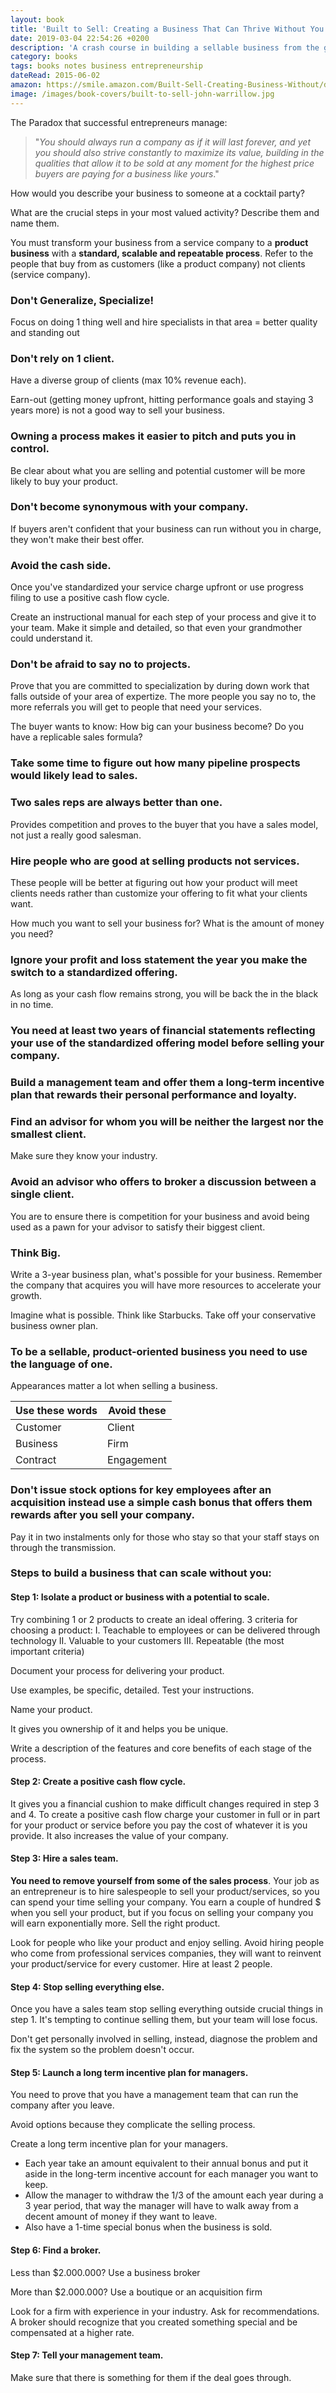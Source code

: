 ```yaml
---
layout: book
title: 'Built to Sell: Creating a Business That Can Thrive Without You by John Warrillow'
date: 2019-03-04 22:54:26 +0200
description: 'A crash course in building a sellable business from the ground up. The business equivalent of the principle of starting with an end in mind. Think in systems, have a process, specialize and say no to projects outside your area of expertise.'
category: books
tags: books notes business entrepreneurship
dateRead: 2015-06-02
amazon: https://smile.amazon.com/Built-Sell-Creating-Business-Without/dp/1591845823
image: /images/book-covers/built-to-sell-john-warrillow.jpg
---
```


The Paradox that successful entrepreneurs manage:

> "_You should always run a company as if it will last forever, and yet you should also strive constantly to maximize its value, building in the qualities that allow it to be sold at any moment for the highest price buyers are paying for a business like yours_."

How would you describe your business to someone at a cocktail party?

What are the crucial steps in your most valued activity? Describe them and name them.

You must transform your business from a service company to a **product business** with a **standard, scalable and repeatable process**. Refer to the people that buy from as customers (like a product company) not clients (service company).

### Don't Generalize, Specialize!

Focus on doing 1 thing well and hire specialists in that area = better quality and standing out

### Don't rely on 1 client.

Have a diverse group of clients (max 10% revenue each).

Earn-out (getting money upfront, hitting performance goals and staying 3 years more) is not a good way to sell your business.

### Owning a process makes it easier to pitch and puts you in control.

Be clear about what you are selling and potential customer will be more likely to buy your product.

### Don't become synonymous with your company.

If buyers aren't confident that your business can run without you in charge, they won't make their best offer.

### Avoid the cash side.

Once you've standardized your service charge upfront or use progress filing to use a positive cash flow cycle.

Create an instructional manual for each step of your process and give it to your team. Make it simple and detailed, so that even your grandmother could understand it.

### Don't be afraid to say no to projects.

Prove that you are committed to specialization by during down work that falls outside of your area of expertize. The more people you say no to, the more referrals you will get to people that need your services.

The buyer wants to know: How big can your business become? Do you have a replicable sales formula?

### Take some time to figure out how many pipeline prospects would likely lead to sales.

### Two sales reps are always better than one.

Provides competition and proves to the buyer that you have a sales model, not just a really good salesman.

### Hire people who are good at selling products not services.

These people will be better at figuring out how your product will meet clients needs rather than customize your offering to fit what your clients want.

How much you want to sell your business for? What is the amount of money you need?

### Ignore your profit and loss statement the year you make the switch to a standardized offering.

As long as your cash flow remains strong, you will be back the in the black in no time.

### You need at least two years of financial statements reflecting your use of the standardized offering model before selling your company.

### Build a management team and offer them a long-term incentive plan that rewards their personal performance and loyalty.

### Find an advisor for whom you will be neither the largest nor the smallest client.

Make sure they know your industry.

### Avoid an advisor who offers to broker a discussion between a single client.

You are to ensure there is competition for your business and avoid being used as a pawn for your advisor to satisfy their biggest client.

### Think Big.

Write a 3-year business plan, what's possible for your business. Remember the company that acquires you will have more resources to accelerate your growth.

Imagine what is possible. Think like Starbucks. Take off your conservative business owner plan.

### To be a sellable, product-oriented business you need to use the language of one.

Appearances matter a lot when selling a business.

| Use these words | Avoid these |
| --------------- | ----------- |
| Customer        | Client      |
| Business        | Firm        |
| Contract        | Engagement  |

### Don't issue stock options for key employees after an acquisition instead use a simple cash bonus that offers them rewards after you sell your company.

Pay it in two instalments only for those who stay so that your staff stays on through the transmission.

### Steps to build a business that can scale without you:

#### Step 1: Isolate a product or business with a potential to scale.

Try combining 1 or 2 products to create an ideal offering. 3 criteria for choosing a product:
I. Teachable to employees or can be delivered through technology
II. Valuable to your customers
III. Repeatable (the most important criteria)

Document your process for delivering your product.

Use examples, be specific, detailed. Test your instructions.

Name your product.

It gives you ownership of it and helps you be unique.

Write a description of the features and core benefits of each stage of the process.

#### Step 2: Create a positive cash flow cycle.

It gives you a financial cushion to make difficult changes required in step 3 and 4. To create a positive cash flow charge your customer in full or in part for your product or service before you pay the cost of whatever it is you provide. It also increases the value of your company.

#### Step 3: Hire a sales team.

**You need to remove yourself from some of the sales process**. Your job as an entrepreneur is to hire salespeople to sell your product/services, so you can spend your time selling your company. You earn a couple of hundred $ when you sell your product, but if you focus on selling your company you will earn exponentially more. Sell the right product.

Look for people who like your product and enjoy selling. Avoid hiring people who come from professional services companies, they will want to reinvent your product/service for every customer. Hire at least 2 people.

#### Step 4: Stop selling everything else.

Once you have a sales team stop selling everything outside crucial things in step 1. It's tempting to continue selling them, but your team will lose focus.

Don't get personally involved in selling, instead, diagnose the problem and fix the system so the problem doesn't occur.

#### Step 5: Launch a long term incentive plan for managers.

You need to prove that you have a management team that can run the company after you leave.

Avoid options because they complicate the selling process.

Create a long term incentive plan for your managers.

- Each year take an amount equivalent to their annual bonus and put it aside in the long-term incentive account for each manager you want to keep.
- Allow the manager to withdraw the 1/3 of the amount each year during a 3 year period, that way the manager will have to walk away from a decent amount of money if they want to leave.
- Also have a 1-time special bonus when the business is sold.

#### Step 6: Find a broker.

Less than $2.000.000? Use a business broker

More than $2.000.000? Use a boutique or an acquisition firm

Look for a firm with experience in your industry. Ask for recommendations. A broker should recognize that you created something special and be compensated at a higher rate.

#### Step 7: Tell your management team.

Make sure that there is something for them if the deal goes through.
